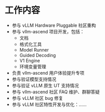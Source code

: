 # 工作内容

- 参与 vLLM Hardware Pluggable 社区重构
- 参与 vllm-ascend 项目开发，包括：
  - 文档
  - 格式化工具
  - Model Runner
  - Guided Decoding
  - V1 Engine
  - 环境变量管理
- 负责 vllm-ascend 用户体验提升专项
- 参与验证模型支持情况
- 参与验证 vLLM 原生 UT 支持情况
- 参与 vllm-ascend 社区 FAQ 维护、群聊答疑
- 参与 vLLM 社区 bug 修复
- 参与 vLLM 社区特性开发与优化：……

